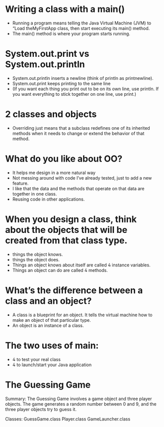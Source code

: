 # Writing a class with a main()
- Running a program means telling the Java Virtual Machine (JVM) to “Load theMyFirstApp class, then start executing its main() method.
- The main() method is where your program starts running.

# System.out.print vs System.out.println
- System.out.println inserts a newline (think of println as printnewline).
- System.out.print keeps printing to the same line
- (If you want each thing you print out to be on its own line, use println. If you want everything to stick together on one line, use print.)

# 2 classes and objects
- Overriding just means that a subclass redefines one of its inherited methods when it needs to change or extend the behavior of that method.

# What do you like about OO?
- It helps me design in a more natural way
- Not messing around with code I’ve already tested, just to add a new feature.
- I like that the data and the methods that operate on that data are together in one class.
- Reusing code in other applications.


# When you design a class, think about the objects that will be created from that class type.
- things the object knows.
- things the object does.
- Things an object knows about itself are called  instance variables.
- Things an object can do are called  methods.

# What’s the difference between a class and an object?
- A class is a blueprint for an object. It tells the virtual machine how to make an object of that particular type.
- An object is an instance of a class.

# The two uses of main:
-  to test your real class
-  to launch/start your Java application

# The Guessing Game

Summary:
The Guessing Game involves a game object and three player objects. The game generates
a random number between 0 and 9, and the three player objects try to guess
it.

Classes:
GuessGame.class Player.class GameLauncher.class
